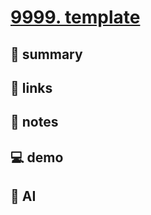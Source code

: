 # [9999. template](https://github.com/Tdahuyou/nodejs/tree/main/9999.%20template)


## 📝 summary

## 🔗 links

## 📒 notes

## 💻 demo

## 🤖 AI
